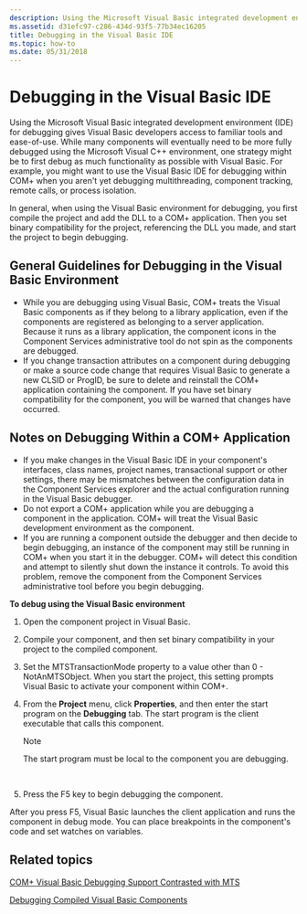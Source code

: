 ```yaml
---
description: Using the Microsoft Visual Basic integrated development environment (IDE) for debugging gives Visual Basic developers access to familiar tools and ease-of-use.
ms.assetid: d31efc97-c286-434d-93f5-77b34ec16205
title: Debugging in the Visual Basic IDE
ms.topic: how-to
ms.date: 05/31/2018
---
```


# Debugging in the Visual Basic IDE

Using the Microsoft Visual Basic integrated development environment (IDE) for debugging gives Visual Basic developers access to familiar tools and ease-of-use. While many components will eventually need to be more fully debugged using the Microsoft Visual C++ environment, one strategy might be to first debug as much functionality as possible with Visual Basic. For example, you might want to use the Visual Basic IDE for debugging within COM+ when you aren't yet debugging multithreading, component tracking, remote calls, or process isolation.

In general, when using the Visual Basic environment for debugging, you first compile the project and add the DLL to a COM+ application. Then you set binary compatibility for the project, referencing the DLL you made, and start the project to begin debugging.

## General Guidelines for Debugging in the Visual Basic Environment

-   While you are debugging using Visual Basic, COM+ treats the Visual Basic components as if they belong to a library application, even if the components are registered as belonging to a server application. Because it runs as a library application, the component icons in the Component Services administrative tool do not spin as the components are debugged.
-   If you change transaction attributes on a component during debugging or make a source code change that requires Visual Basic to generate a new CLSID or ProgID, be sure to delete and reinstall the COM+ application containing the component. If you have set binary compatibility for the component, you will be warned that changes have occurred.

## Notes on Debugging Within a COM+ Application

-   If you make changes in the Visual Basic IDE in your component's interfaces, class names, project names, transactional support or other settings, there may be mismatches between the configuration data in the Component Services explorer and the actual configuration running in the Visual Basic debugger.
-   Do not export a COM+ application while you are debugging a component in the application. COM+ will treat the Visual Basic development environment as the component.
-   If you are running a component outside the debugger and then decide to begin debugging, an instance of the component may still be running in COM+ when you start it in the debugger. COM+ will detect this condition and attempt to silently shut down the instance it controls. To avoid this problem, remove the component from the Component Services administrative tool before you begin debugging.

**To debug using the Visual Basic environment**

1.  Open the component project in Visual Basic.

2.  Compile your component, and then set binary compatibility in your project to the compiled component.

3.  Set the MTSTransactionMode property to a value other than 0 - NotAnMTSObject. When you start the project, this setting prompts Visual Basic to activate your component within COM+.

4.  From the **Project** menu, click **Properties**, and then enter the start program on the **Debugging** tab. The start program is the client executable that calls this component.

    > [!Note]  
    > The start program must be local to the component you are debugging.

     

5.  Press the F5 key to begin debugging the component.

After you press F5, Visual Basic launches the client application and runs the component in debug mode. You can place breakpoints in the component's code and set watches on variables.

## Related topics

<dl> <dt>

[COM+ Visual Basic Debugging Support Contrasted with MTS](com--visual-basic-debugging-support-contrasted-with-mts.md)
</dt> <dt>

[Debugging Compiled Visual Basic Components](debugging-compiled-visual-basic-components.md)
</dt> </dl>

 

 



